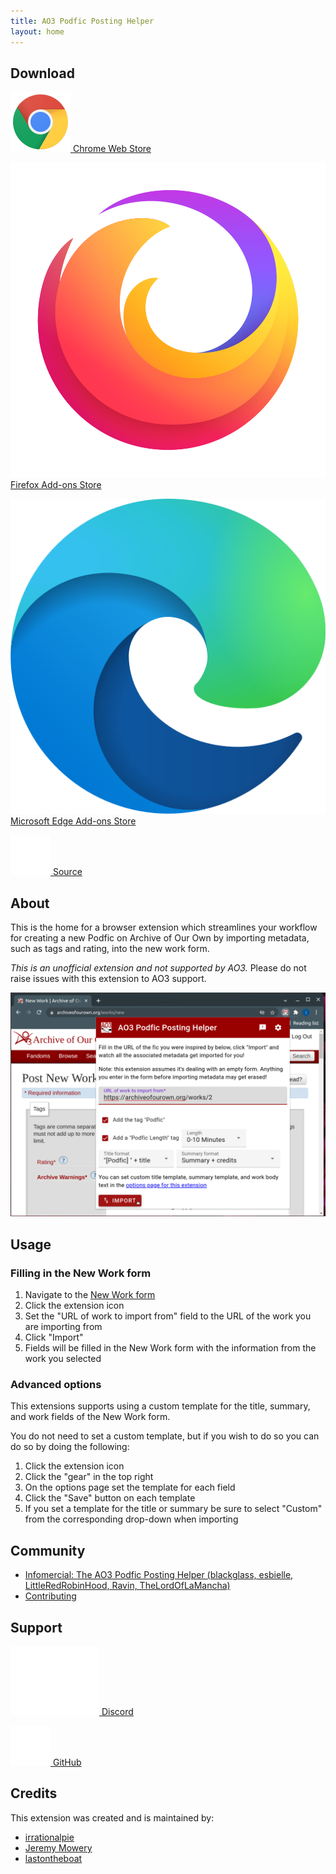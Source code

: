 ```yaml
---
title: AO3 Podfic Posting Helper
layout: home
---
```


## Download

<a href="https://chrome.google.com/webstore/detail/ao3-podfic-posting-helper/liceoplaldpcfdkndimfppgdcbophgma?utm_source=github&utm_medium=web&utm_campaign=github_pages"
    target="_blank" rel="noopener" class="logo-button">
    <img alt="" role="presentation" src="/assets/img/chrome-logo.svg" class="logo">
    Chrome Web Store
</a>

<a href="https://addons.mozilla.org/en-US/firefox/addon/ao3-podfic-posting-helper/" target="_blank" rel="noopener"
    class="logo-button">
    <img alt="" role="presentation" src="/assets/img/firefox-logo.svg" class="logo">
    Firefox Add-ons Store
</a>

<a href="https://microsoftedge.microsoft.com/addons/detail/ao3-podfic-posting-helper/bhggifekpnmhgpnpgngnfkfjdehlfaoj" target="_blank" rel="noopener"
    class="logo-button">
    <img alt="" role="presentation" src="/assets/img/edge-logo.svg" class="logo">
    Microsoft Edge Add-ons Store
</a>

<a href="https://github.com/LazyCats-dev/ao3-podfic-posting-helper/releases" target="_blank" rel="noopener" class="logo-button">
    <img alt="" role="presentation" src="/assets/img/github-logo.png" class="logo"> Source
</a>

## About

This is the home for a browser extension which streamlines your workflow for creating a new Podfic
on Archive of Our Own by importing metadata, such as tags and rating, into the new work form.

_This is an unofficial extension and not supported by AO3._ Please do not raise issues with this
extension to AO3 support.

![Extension demo](https://raw.githubusercontent.com/LazyCats-dev/ao3-podfic-posting-helper/main/images/pop-up-screen-shot.png)

## Usage

### Filling in the New Work form

1. Navigate to the [New Work form](https://archiveofourown.org/works/new)
2. Click the extension icon
3. Set the "URL of work to import from" field to the URL of the work you are importing from
4. Click "Import"
5. Fields will be filled in the New Work form with the information from the work you selected

### Advanced options

This extensions supports using a custom template for the title, summary, and work fields of the New Work form.

You do not need to set a custom template, but if you wish to do so you can do so by doing the following:

1. Click the extension icon
2. Click the "gear" in the top right
3. On the options page set the template for each field
4. Click the "Save" button on each template
5. If you set a template for the title or summary be sure to select "Custom" from the corresponding drop-down when importing

## Community

* [Infomercial: The AO3 Podfic Posting Helper (blackglass, esbielle, LittleRedRobinHood, Ravin, TheLordOfLaMancha)](https://archiveofourown.org/works/44137485)
* [Contributing](https://github.com/LazyCats-dev/ao3-podfic-posting-helper/blob/main/CONTRIBUTING.md)

## Support

<a href="https://discord.gg/rhynWjrCw2"
    target="_blank" rel="noopener" class="logo-button">
    <img alt="" role="presentation" src="/assets/img/discord-logo.svg" class="logo">
    Discord
</a>

<a href="https://github.com/LazyCats-dev/ao3-podfic-posting-helper/issues/new" target="_blank" rel="noopener"
    class="logo-button">
    <img alt="" role="presentation" src="/assets/img/github-logo.png" class="logo">
    GitHub
</a>

## Credits

This extension was created and is maintained by:

* [irrationalpie](https://archiveofourown.org/users/irrationalpie/pseuds/irrationalpie)
* [Jeremy Mowery](https://mowery.dev)
* [lastontheboat](https://archiveofourown.org/users/lastontheboat)

